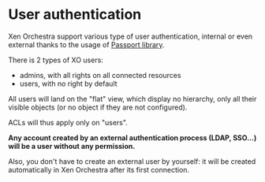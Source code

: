 # User authentication

Xen Orchestra support various type of user authentication, internal or even external thanks to the usage of [Passport library](http://passportjs.org/).

There is 2 types of XO users:

* admins, with all rights on all connected resources
* users, with no right by default

All users will land on the "flat" view, which display no hierarchy, only all their visible objects (or no object if they are not configured).


ACLs will thus apply only on "users".

**Any account created by an external authentication process (LDAP, SSO...) will be a **user** without any permission.**

Also, you don't have to create an external user by yourself: it will be created automatically in Xen Orchestra after its first connection.